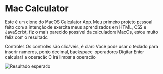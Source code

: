 # Mac Calculator

Este é um clone do MacOS Calculator App. Meu primeiro projeto pessoal feito com a intenção de exercita meus aprendizados  em HTML, CSS e JavaScript, fiz o mais parecido possível da calculadora MacOs, estou muito feliz com o resultado.

Controles
Os controles são clicáveis, é claro
Você pode usar o teclado para inserir números, ponto decimal, backspace, operadores
Digitar Enter calculará a operação
C irá limpar a operação

![Resultado esperado](.image/apple-calculator.png)
